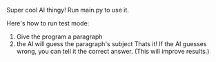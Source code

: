 Super cool AI thingy!
Run main.py to use it.

Here's how to run test mode:
1. Give the program a paragraph
2. the AI will guess the paragraph's subject
Thats it!
If the AI guesses wrong, you can tell it the correct answer. (This will improve results.)
